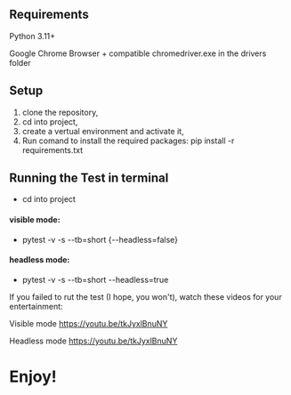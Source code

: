 ## Requirements
Python 3.11+

Google Chrome Browser + compatible chromedriver.exe in the drivers folder 

## Setup
1. clone the repository,
2. cd into project,
3. create a vertual environment and activate it,
4. Run comand to install the required packages:
   pip install -r requirements.txt

## Running the Test in terminal
 - cd into project
   
#### visible mode:
   - pytest -v -s --tb=short {--headless=false}

#### headless mode:
   - pytest -v -s --tb=short --headless=true


If you failed to rut the test (I hope, you won't), watch these videos for your entertainment:

Visible mode
   https://youtu.be/tkJyxlBnuNY

Headless mode
   https://youtu.be/tkJyxlBnuNY

# Enjoy!

